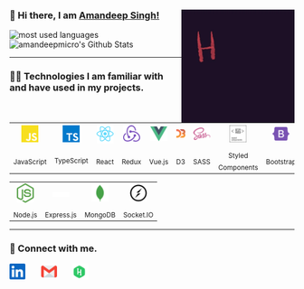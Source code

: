 <div>

### 👋 Hi there, I am <a href="https://amandeep-singh.web.app/">Amandeep Singh!</a> <img align='right' src="/.github/giphy.webp" height="" width="200" height="100" alt="hello world">

</div>

<p align="">
<img src="https://github-readme-stats.vercel.app/api/top-langs?username=amandeepmicro&show_icons=true&locale=en&layout=compact&theme=radical" alt="most used languages" height="100" width="300" />
<img src="https://github-readme-stats.vercel.app/api?username=amandeepmicro&show_icons=true&theme=radical&layout=compact" alt="amandeepmicro's Github Stats" width="300" height="100" />
<p>

***

### 👩‍💻 Technologies I am familiar with and have used in my projects.

<table >
	<tr align="center">
		<td >
			<img src="/.github/icons/javascript.svg" width="30"/>
		</td>
		<td>
			<img src="/.github/icons/typescript.svg" width="30"/>
		</td>
		<td >
			<img src="/.github/icons/react.svg" width="30"/>
		</td>	
		<td >
			<img src="/.github/icons/redux.svg" width="30"/>
		</td>	
		<td >
			<img src="/.github/icons/vue-js.svg" width="30"/>
		</td>
		<td >
			<img src="/.github/icons/d3.svg" width="30"/>
		</td>
		<td>
			<img src="/.github/icons/sass.svg" width="30"/>
		</td>
		<td>
			<img src="/.github/icons/styled-components.svg" width="30"/>
		</td>
		<td >
			<img src="/.github/icons/bootstrap.svg" width="30"/>
		</td>
		<td>
			<img src="/.github/icons/semantic-ui.svg" width="30"/>
		</td>
		<td>
			<img src="/.github/icons/materialui.svg" width="30"/>
		</td>
    </tr>
    <tr align="center" >
	    <td><sub>JavaScript</sub></td>
	<td><sub>TypeScript<sub></td>
    	<td><sub>React</sub></td>
    	<td><sub>Redux</sub></td>
    	<td><sub>Vue.js</sub></td>
	<td><sub>D3</sub></td>
	 <td><sub>SASS</sub></td>
		<td><sub>Styled Components</sub></td>
		<td><sub>Bootstrap</sub></td>
		<td><sub>Semantic UI</sub></td>
		<td><sub>Material UI</sub></td>
    </tr>

</table>
<table >
	<tr align="center">
		<td >
			<img src="/.github/icons/nodejs.svg" width="30"/>
		</td>
		<td >
			<img src="/.github/icons/express.svg" width="30"/>
		</td>
		<td>
			<img src="/.github/icons/mongodb.svg" width="30"/>
		</td>
		<td>
			<img src="/.github/icons/socketio.svg" width="30"/>
		</td>
	</tr>
	<tr align="center">
		<td><sub>Node.js</sub></td>
		<td><sub>Express.js</sub></td>
		<td><sub>MongoDB</sub></td>
		<td><sub>Socket.IO</sub></td>
	</tr>
</table>


---
### 🤝 Connect with me.
<p align="left">
<a href="https://www.linkedin.com/in/amandeep-singh-0803/"><img src="/.github/icons/linkedin.svg" width="28"></a>&nbsp;&nbsp;&nbsp;&nbsp;&nbsp;&nbsp;
<a href="mailto:amandeep.singh.fsd@gmail.com"><img src="/.github/icons/email.svg" width="28"></a>&nbsp;&nbsp;&nbsp;&nbsp;&nbsp;&nbsp;
<a href="https://www.hackerrank.com/amandeeps0803?hr_r=1"><img src="/.github/icons/hackerrank.svg" width="28"></a>&nbsp;&nbsp;&nbsp;&nbsp;&nbsp;&nbsp;
</p>


